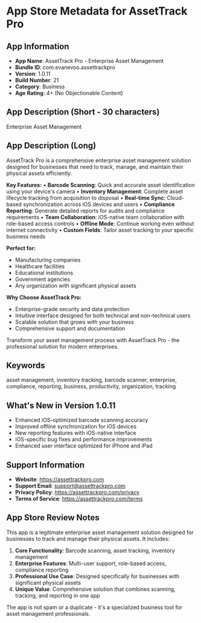 # App Store Metadata for AssetTrack Pro

## App Information
- **App Name**: AssetTrack Pro - Enterprise Asset Management
- **Bundle ID**: com.evanevoo.assettrackpro
- **Version**: 1.0.11
- **Build Number**: 21
- **Category**: Business
- **Age Rating**: 4+ (No Objectionable Content)

## App Description (Short - 30 characters)
Enterprise Asset Management

## App Description (Long)
AssetTrack Pro is a comprehensive enterprise asset management solution designed for businesses that need to track, manage, and maintain their physical assets efficiently.

**Key Features:**
• **Barcode Scanning**: Quick and accurate asset identification using your device's camera
• **Inventory Management**: Complete asset lifecycle tracking from acquisition to disposal
• **Real-time Sync**: Cloud-based synchronization across iOS devices and users
• **Compliance Reporting**: Generate detailed reports for audits and compliance requirements
• **Team Collaboration**: iOS-native team collaboration with role-based access controls
• **Offline Mode**: Continue working even without internet connectivity
• **Custom Fields**: Tailor asset tracking to your specific business needs

**Perfect for:**
- Manufacturing companies
- Healthcare facilities
- Educational institutions
- Government agencies
- Any organization with significant physical assets

**Why Choose AssetTrack Pro:**
- Enterprise-grade security and data protection
- Intuitive interface designed for both technical and non-technical users
- Scalable solution that grows with your business
- Comprehensive support and documentation

Transform your asset management process with AssetTrack Pro - the professional solution for modern enterprises.

## Keywords
asset management, inventory tracking, barcode scanner, enterprise, compliance, reporting, business, productivity, organization, tracking

## What's New in Version 1.0.11
- Enhanced iOS-optimized barcode scanning accuracy
- Improved offline synchronization for iOS devices
- New reporting features with iOS-native interface
- iOS-specific bug fixes and performance improvements
- Enhanced user interface optimized for iPhone and iPad

## Support Information
- **Website**: https://assettrackpro.com
- **Support Email**: support@assettrackpro.com
- **Privacy Policy**: https://assettrackpro.com/privacy
- **Terms of Service**: https://assettrackpro.com/terms

## App Store Review Notes
This app is a legitimate enterprise asset management solution designed for businesses to track and manage their physical assets. It includes:

1. **Core Functionality**: Barcode scanning, asset tracking, inventory management
2. **Enterprise Features**: Multi-user support, role-based access, compliance reporting
3. **Professional Use Case**: Designed specifically for businesses with significant physical assets
4. **Unique Value**: Comprehensive solution that combines scanning, tracking, and reporting in one app

The app is not spam or a duplicate - it's a specialized business tool for asset management professionals.
